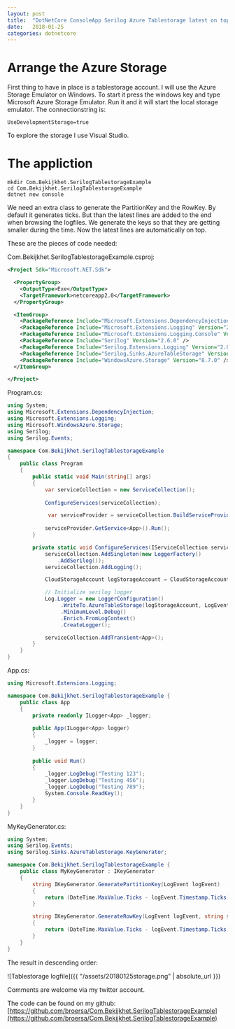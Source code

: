 ```yaml
---
layout: post
title:  "DotNetCore ConsoleApp Serilog Azure Tablestorage latest on top example"
date:   2018-01-25
categories: dotnetcore
---
```

# Arrange the Azure Storage

First thing to have in place is a tablestorage account. I will use the Azure Storage Emulator on Windows. To start it press the windows key and type Microsoft Azure Storage Emulator. Run it and it will start the local storage emulator. The connectionstring is:

```
UseDevelopmentStorage=true
```

To explore the storage I use Visual Studio.

# The appliction

```
mkdir Com.Bekijkhet.SerilogTablestorageExample
cd Com.Bekijkhet.SerilogTablestorageExample
dotnet new console
```

We need an extra class to generate the PartitionKey and the RowKey. By default it generates ticks. But than the latest lines are added to the end when browsing the logfiles. We generate the keys so that they are getting smaller during the time. Now the latest lines are automatically on top.

These are the pieces of code needed:

Com.Bekijkhet.SerilogTablestorageExample.csproj:

``` xml
<Project Sdk="Microsoft.NET.Sdk">

  <PropertyGroup>
    <OutputType>Exe</OutputType>
    <TargetFramework>netcoreapp2.0</TargetFramework>
  </PropertyGroup>

  <ItemGroup>
    <PackageReference Include="Microsoft.Extensions.DependencyInjection" Version="2.0.0" />
    <PackageReference Include="Microsoft.Extensions.Logging" Version="2.0.0" />
    <PackageReference Include="Microsoft.Extensions.Logging.Console" Version="2.0.0" />
    <PackageReference Include="Serilog" Version="2.6.0" />
    <PackageReference Include="Serilog.Extensions.Logging" Version="2.0.2" />
    <PackageReference Include="Serilog.Sinks.AzureTableStorage" Version="4.0.0" />
    <PackageReference Include="WindowsAzure.Storage" Version="8.7.0" />
  </ItemGroup>

</Project>
```

Program.cs:

``` csharp
using System;
using Microsoft.Extensions.DependencyInjection;
using Microsoft.Extensions.Logging;
using Microsoft.WindowsAzure.Storage;
using Serilog;
using Serilog.Events;

namespace Com.Bekijkhet.SerilogTablestorageExample
{
    public class Program
    {
        public static void Main(string[] args)
        {
            var serviceCollection = new ServiceCollection();
            
            ConfigureServices(serviceCollection);

             var serviceProvider = serviceCollection.BuildServiceProvider();
 
            serviceProvider.GetService<App>().Run();
        }

        private static void ConfigureServices(IServiceCollection serviceCollection) {
            serviceCollection.AddSingleton(new LoggerFactory()
                .AddSerilog());
            serviceCollection.AddLogging();

            CloudStorageAccount logStorageAccount = CloudStorageAccount.Parse("UseDevelopmentStorage=true");

            // Initialize serilog logger
            Log.Logger = new LoggerConfiguration()
                 .WriteTo.AzureTableStorage(logStorageAccount, LogEventLevel.Verbose, null, "combekijkhetserilogtablestorageexample", false, null, null, new MyKeyGenerator())
                 .MinimumLevel.Debug()
                 .Enrich.FromLogContext()
                 .CreateLogger();

            serviceCollection.AddTransient<App>();
        }
    }
}
```

App.cs:

``` csharp
using Microsoft.Extensions.Logging;

namespace Com.Bekijkhet.SerilogTablestorageExample {
    public class App
    {
        private readonly ILogger<App> _logger;
    
        public App(ILogger<App> logger)
        {
            _logger = logger;
        }
    
        public void Run()
        {
            _logger.LogDebug("Testing 123");
            _logger.LogDebug("Testing 456");
            _logger.LogDebug("Testing 789");
            System.Console.ReadKey();
        }
    }
}
```

MyKeyGenerator.cs:

``` csharp
using System;
using Serilog.Events;
using Serilog.Sinks.AzureTableStorage.KeyGenerator;

namespace Com.Bekijkhet.SerilogTablestorageExample {
    public class MyKeyGenerator : IKeyGenerator
    {
        string IKeyGenerator.GeneratePartitionKey(LogEvent logEvent)
        {
            return (DateTime.MaxValue.Ticks - logEvent.Timestamp.Ticks).ToString().Substring(0, 9);
        }

        string IKeyGenerator.GenerateRowKey(LogEvent logEvent, string suffix)
        {
            return (DateTime.MaxValue.Ticks - logEvent.Timestamp.Ticks).ToString()+"."+Guid.NewGuid().ToString();
        }
    }
}
```

The result in descending order:

![Tablestorage logfile]({{ "/assets/20180125storage.png" | absolute_url }})

Comments are welcome via my twitter account.

The code can be found on my github:
[https://github.com/broersa/Com.Bekijkhet.SerilogTablestorageExample](https://github.com/broersa/Com.Bekijkhet.SerilogTablestorageExample)
